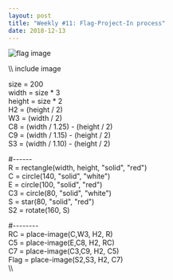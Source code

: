```yaml
---
layout: post
title: "Weekly #11: Flag-Project-In process"
date: 2018-12-13
---
```

![flag image](/image/download.png)

\\\ 
include image <br/>

size = 200 <br/>
width =  size * 3 <br/>
height = size * 2 <br/>
H2 = (height / 2) <br/>
W3 = (width / 2) <br/>
C8 = (width / 1.25) - (height / 2) <br/>
C9 = (width / 1.15) - (height / 2) <br/>
S3 = (width / 1.10) - (height / 2) <br/>

#------ <br/>
R = rectangle(width, height, "solid", "red") <br/>
C = circle(140, "solid", "white") <br/>
E = circle(100, "solid", "red") <br/>
C3 = circle(80, "solid", "white") <br/>
S = star(80, "solid", "red") <br/>
S2 = rotate(160, S) <br/>

#-------- <br/>
RC = place-image(C,W3, H2, R) <br/>
C5 = place-image(E,C8, H2, RC) <br/>
C7 = place-image(C3,C9, H2, C5) <br/>
Flag = place-image(S2,S3, H2, C7) <br/> 
\\\ <br/>

